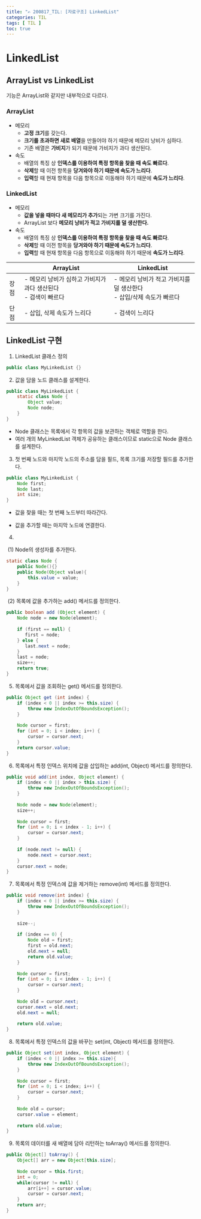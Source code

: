```yaml
---
title: "✍ 200817_TIL: [자료구조] LinkedList"
categories: TIL
tags: [ TIL ]
toc: true
---
```


# LinkedList

## ArrayList vs LinkedList

기능은 ArrayList와 같지만 내부적으로 다르다.

### ArrayList

- 메모리
  - **고정 크기**를 갖는다.
  - **크기를 초과하면 새로 배열**을 만들어야 하기 때문에 메모리 낭비가 심하다.
  - 기존 배열은 **가비지**가 되기 때문에 가비지가 과다 생산된다.
- 속도
  - 배열의 특징 상 **인덱스를 이용하여 특정 항목을 찾을 때 속도 빠르다**.
  - **삭제**할 때 이전 항목을 **당겨와야 하기 때문에 속도가 느리다**.
  - **입력**할 때 현재 항목을 다음 항목으로 이동해야 하기 때문에 **속도가 느리다**.

### LinkedList

- 메모리
  - **값을 넣을 때마다 새 메모리가 추가**되는 가변 크기를 가진다.
  - ArrayList 보다 **메모리 낭비가 적고 가비지를 덜 생산한다.**
- 속도
  - 배열의 특징 상 **인덱스를 이용하여 특정 항목을 찾을 때 속도 빠르다**.
  - **삭제**할 때 이전 항목을 **당겨와야 하기 때문에 속도가 느리다**.
  - **입력**할 때 현재 항목을 다음 항목으로 이동해야 하기 때문에 **속도가 느리다**.



|      | ArrayList                                                    | LinkedList                                                   |
| ---- | ------------------------------------------------------------ | ------------------------------------------------------------ |
| 장점 | - 메모리 낭비가 심하고 가비지가 과다 생산된다<br />- 검색이 빠르다<br /> | - 메모리 낭비가 적고 가비지를 덜 생산한다<br />- 삽입/삭제 속도가 빠르다 |
| 단점 | - 삽입, 삭제 속도가 느리다                                   | - 검색이 느리다                                              |



## LinkedList 구현


1. LinkedList 클래스 정의

```java
public class MyLinkedList {}
```

2. 값을 담을 노드 클래스를 설계한다.

```java
public class MyLinkedList {
    static class Node {
        Object value;
        Node node;
    }
}
```

- Node 클래스는 목록에서 각 항목의 값을 보관하는 객체로 역할을 한다.
- 여러 개의 MyLinkedList 객체가 공유하는 클래스이므로 static으로 Node 클래스를 설계한다.

3. 첫 번째 노드와 마지막 노드의 주소를 담을 필드, 목록 크기를 저장할 필드를 추가한다.

```java
public class MyLinkedList {
    Node first;
    Node last;
    int size;
}
```

- 값을 찾을 때는 첫 번째 노드부터 따라간다.

- 값을 추가할 때는 마지막 노드에 연결한다.



4. 

​	(1) Node의 생성자를 추가한다.

```java
static class Node {
	public Node(){}
    public Node(Object value){
        this.value = value;
    }
}
```

​	(2) 목록에 값을 추가하는 add() 메서드를 정의한다.

```java
public boolean add (Object element) {
    Node node = new Node(element);
    
    if (first == null) {
       first = node; 
    } else {
       last.next = node;
    }
    last = node;
    size++;
    return true;
}
```

5. 목록에서 값을 조회하는 get() 메서드를 정의한다.

```java
public Object get (int index) {
    if (index < 0 || index >= this.size) {
        throw new IndexOutOfBoundsException();
    }
    
    Node cursor = first;
    for (int = 0; i < index; i++) {
        cursor = cursor.next;
    }
    return cursor.value;
}
```

6. 목록에서 특정 인덱스 위치에 값을 삽입하는 add(int, Object) 메서드를 정의한다.

```java
public void add(int index, Object element) {
    if (index < 0 || index > this.size) {
        throw new IndexOutOfBoundsException();
    }
    
    Node node = new Node(element);
    size++;
    
    Node cursor = first;
    for (int = 0; i < index - 1; i++) {
        cursor = cursor.next;
    }
    
    if (node.next != null) {
        node.next = cursor.next;
    }
    cursor.next = node;
}
```

7. 목록에서 특정 인덱스에 값을 제거하는 remove(int) 메서드를 정의한다.

```java
public void remove(int index) {
    if (index < 0 || index >= this.size) {
        throw new IndexOutOfBoundsException();
    }
    
    size--;
    
    if (index == 0) {
        Node old = first;
        first = old.next;
        old.next = null;
        return old.value;
    }
    
    Node cursor = first;
    for (int = 0; i < index - 1; i++) {
        cursor = cursor.next;
    }
    
    Node old = cursor.next;
    cursor.next = old.next;
    old.next = null;
    
    return old.value;
}
```



8. 목록에서 특정 인덱스의 값을 바꾸는 set(int, Object) 메서드를 정의한다.

```java
public Object set(int index, Object element) {
    if (index < 0 || index >= this.size){
        throw new IndexOutOfBoundsException();
    }
    
    Node cursor = first;
    for (int = 0; i < index; i++) {
        cursor = cursor.next;
    }
    
	Node old = cursor;
    cursor.value = element;
    
    return old.value;
}
```



9. 목록의 데이터를 새 배열에 담아 리턴하는 toArray() 메서드를 정의한다.

```java
public Object[] toArray() {
    Object[] arr = new Object[this.size];
    
    Node cursor = this.first;
    int = 0;
    while(cursor != null) {
        arr[i++] = cursor.value;
        cursor = cursor.next;
    }
    return arr;
}
```